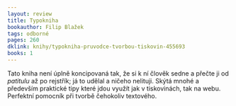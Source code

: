 ```yaml
---
layout: review
title: Typokniha
bookauthor: Filip Blažek
tags: odborné
pages: 260
dklink: knihy/typokniha-pruvodce-tvorbou-tiskovin-455693
books: 1
---
```


Tato kniha není úplně koncipovaná tak, že si k ní člověk sedne a přečte ji od *patitulu* až po rejstřík; já to udělal a ničeho nelituji. Skýtá mnohé a především praktické tipy které jdou využít jak v tiskovinách, tak na webu. Perfektní pomocník při tvorbě čehokoliv textového.